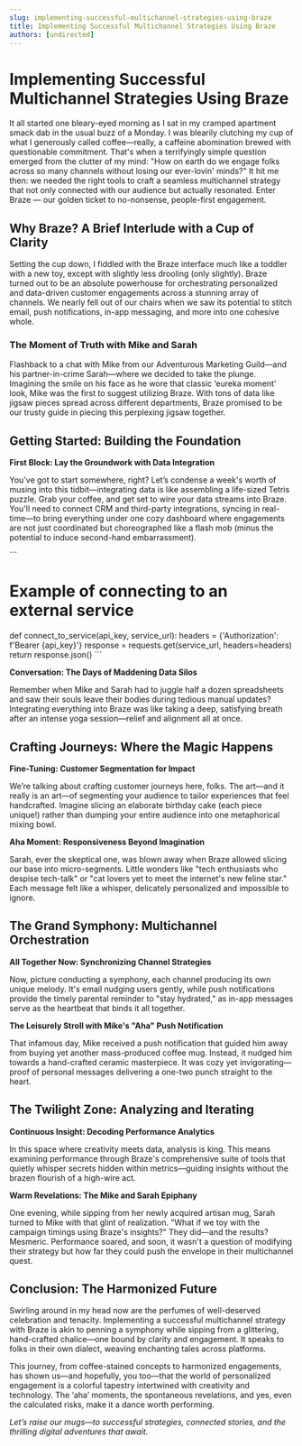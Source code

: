 ```yaml
---
slug: implementing-successful-multichannel-strategies-using-braze
title: Implementing Successful Multichannel Strategies Using Braze
authors: [undirected]
---
```



# Implementing Successful Multichannel Strategies Using Braze

It all started one bleary-eyed morning as I sat in my cramped apartment smack dab in the usual buzz of a Monday. I was blearily clutching my cup of what I generously called coffee—really, a caffeine abomination brewed with questionable commitment. That's when a terrifyingly simple question emerged from the clutter of my mind: "How on earth do we engage folks across so many channels without losing our ever-lovin' minds?" It hit me then: we needed the right tools to craft a seamless multichannel strategy that not only connected with our audience but actually resonated. Enter Braze — our golden ticket to no-nonsense, people-first engagement.

## Why Braze? A Brief Interlude with a Cup of Clarity

Setting the cup down, I fiddled with the Braze interface much like a toddler with a new toy, except with slightly less drooling (only slightly). Braze turned out to be an absolute powerhouse for orchestrating personalized and data-driven customer engagements across a stunning array of channels. We nearly fell out of our chairs when we saw its potential to stitch email, push notifications, in-app messaging, and more into one cohesive whole.

### **The Moment of Truth with Mike and Sarah**

Flashback to a chat with Mike from our Adventurous Marketing Guild—and his partner-in-crime Sarah—where we decided to take the plunge. Imagining the smile on his face as he wore that classic ‘eureka moment’ look, Mike was the first to suggest utilizing Braze. With tons of data like jigsaw pieces spread across different departments, Braze promised to be our trusty guide in piecing this perplexing jigsaw together.

## Getting Started: Building the Foundation

**First Block: Lay the Groundwork with Data Integration**

You've got to start somewhere, right? Let’s condense a week's worth of musing into this tidbit—integrating data is like assembling a life-sized Tetris puzzle. Grab your coffee, and get set to wire your data streams into Braze. You'll need to connect CRM and third-party integrations, syncing in real-time—to bring everything under one cozy dashboard where engagements are not just coordinated but choreographed like a flash mob (minus the potential to induce second-hand embarrassment).

\```
# Example of connecting to an external service
def connect_to_service(api_key, service_url):
    headers = {'Authorization': f'Bearer {api_key}'}
    response = requests.get(service_url, headers=headers)
    return response.json()
\```

**Conversation: The Days of Maddening Data Silos**

Remember when Mike and Sarah had to juggle half a dozen spreadsheets and saw their souls leave their bodies during tedious manual updates? Integrating everything into Braze was like taking a deep, satisfying breath after an intense yoga session—relief and alignment all at once.

## Crafting Journeys: Where the Magic Happens

**Fine-Tuning: Customer Segmentation for Impact**

We’re talking about crafting customer journeys here, folks. The art—and it really is an art—of segmenting your audience to tailor experiences that feel handcrafted. Imagine slicing an elaborate birthday cake (each piece unique!) rather than dumping your entire audience into one metaphorical mixing bowl.

**Aha Moment: Responsiveness Beyond Imagination**

Sarah, ever the skeptical one, was blown away when Braze allowed slicing our base into micro-segments. Little wonders like "tech enthusiasts who despise tech-talk" or "cat lovers yet to meet the internet's new feline star." Each message felt like a whisper, delicately personalized and impossible to ignore.

## The Grand Symphony: Multichannel Orchestration

**All Together Now: Synchronizing Channel Strategies**

Now, picture conducting a symphony, each channel producing its own unique melody. It's email nudging users gently, while push notifications provide the timely parental reminder to "stay hydrated," as in-app messages serve as the heartbeat that binds it all together.

**The Leisurely Stroll with Mike's "Aha" Push Notification**

That infamous day, Mike received a push notification that guided him away from buying yet another mass-produced coffee mug. Instead, it nudged him towards a hand-crafted ceramic masterpiece. It was cozy yet invigorating—proof of personal messages delivering a one-two punch straight to the heart.

## The Twilight Zone: Analyzing and Iterating

**Continuous Insight: Decoding Performance Analytics**

In this space where creativity meets data, analysis is king. This means examining performance through Braze's comprehensive suite of tools that quietly whisper secrets hidden within metrics—guiding insights without the brazen flourish of a high-wire act.

**Warm Revelations: The Mike and Sarah Epiphany**

One evening, while sipping from her newly acquired artisan mug, Sarah turned to Mike with that glint of realization. "What if we toy with the campaign timings using Braze's insights?" They did—and the results? Mesmeric. Performance soared, and soon, it wasn't a question of modifying their strategy but how far they could push the envelope in their multichannel quest.

## Conclusion: The Harmonized Future

Swirling around in my head now are the perfumes of well-deserved celebration and tenacity. Implementing a successful multichannel strategy with Braze is akin to penning a symphony while sipping from a glittering, hand-crafted chalice—one bound by clarity and engagement. It speaks to folks in their own dialect, weaving enchanting tales across platforms.

This journey, from coffee-stained concepts to harmonized engagements, has shown us—and hopefully, you too—that the world of personalized engagement is a colorful tapestry intertwined with creativity and technology. The ‘aha’ moments, the spontaneous revelations, and yes, even the calculated risks, make it a dance worth performing.

*Let’s raise our mugs—to successful strategies, connected stories, and the thrilling digital adventures that await.*